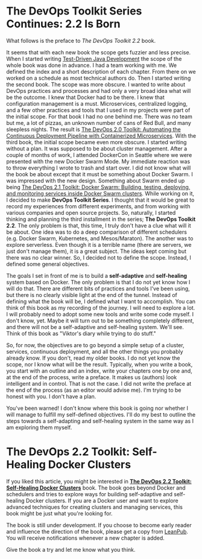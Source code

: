# The DevOps Toolkit Series Continues: 2.2 Is Born

What follows is the preface to *The DevOps Toolkit 2.2* book.

It seems that with each new book the scope gets fuzzier and less precise. When I started writing [Test-Driven Java Development](https://www.amazon.com/dp/B00YSIM3SC) the scope of the whole book was done in advance. I had a team working with me. We defined the index and a short description of each chapter. From there on we worked on a schedule as most technical authors do. Then I started writing the second book. The scope was more obscure. I wanted to write about DevOps practices and processes and had only a very broad idea what will be the outcome. I knew that Docker had to be there. I knew that configuration management is a must. Microservices, centralized logging, and a few other practices and tools that I used in my projects were part of the initial scope. For that book I had no one behind me. There was no team but me, a lot of pizzas, an unknown number of cans of Red Bull, and many sleepless nights. The result is [The DevOps 2.0 Toolkit: Automating the Continuous Deployment Pipeline with Containerized Microservices](https://www.amazon.com/dp/B01BJ4V66M). With the third book, the initial scope became even more obscure. I started writing without a plan. It was supposed to be about cluster management. After a couple of months of work, I attended DockerCon in Seattle where we were presented with the new Docker Swarm Mode. My immediate reaction was to throw everything I wrote to trash and start over. I did not know what will the book be about except that it must be something about Docker Swarm. I was impressed with the new design. Something about Swarm ended up being [The DevOps 2.1 Toolkit: Docker Swarm: Building, testing, deploying, and monitoring services inside Docker Swarm clusters](https://www.amazon.com/dp/1542468914). While working on it, I decided to make **DevOps Toolkit Series**. I thought that it would be great to record my experiences from different experiments, and from working with various companies and open source projects. So, naturally, I started thinking and planning the third installment in the series; **The DevOps Toolkit 2.2**. The only problem is that, this time, I truly don't have a clue what will it be about. One idea was to do a deep comparison of different schedulers (e.g. Docker Swarm, Kubernetes, and Mesos/Maraton). The another was to explore serverless. Even though it is a terrible name (there are servers, we just don't manage them), it is a great subject. The ideas kept coming but there was no clear winner. So, I decided not to define the scope. Instead, I defined some general objectives.

The goals I set in front of me is to build a **self-adaptive** and **self-healing** system based on Docker. The only problem is that I do not yet know how I will do that. There are different bits of practices and tools I've been using, but there is no clearly visible light at the end of the tunnel. Instead of defining what the book will be, I defined what I want to accomplish. You can think of this book as my recording of the journey. I will need to explore a lot. I will probably need to adopt some new tools and write some code myself. I don't know, yet. Maybe it will turn out to be something completely different, and there will not be a self-adaptive and self-healing system. We'll see. Think of this book as "Viktor's diary while trying to do stuff."

So, for now, the objectives are to go beyond a simple setup of a cluster, services, continuous deployment, and all the other things you probably already know. If you don't, read my older books. I do not yet know the scope, nor I know what will be the result. Typically, when you write a book, you start with an outline and an index, write your chapters one by one and, at the end of the process, write a preface. It makes us (authors) look intelligent and in control. That is not the case. I did not write the preface at the end of the process (as an editor would advise me). I'm trying to be honest with you. I don't have a plan.

You've been warned! I don't know where this book is going nor whether I will manage to fulfill my self-defined objectives. I'll do my best to outline the steps towards a self-adapting and self-healing system in the same way as I am exploring them myself.

# The DevOps 2.2 Toolkit: Self-Healing Docker Clusters

If you liked this article, you might be interested in **[The DevOps 2.2 Toolkit: Self-Healing Docker Clusters](https://leanpub.com/the-devops-2-2-toolkit)** book. The book goes beyond Docker and schedulers and tries to explore ways for building self-adaptive and self-healing Docker clusters. If you are a Docker user and want to explore advanced techniques for creating clusters and managing services, this book might be just what you're looking for.

The book is still under development. If you choose to become early reader and influence the direction of the book, please get a copy from [LeanPub](https://leanpub.com/the-devops-2-2-toolkit). You will receive notifications whenever a new chapter is added.

Give the book a try and let me know what you think.
